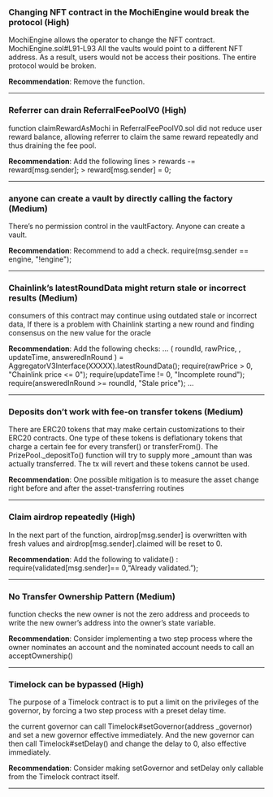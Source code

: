 ### Changing NFT contract in the MochiEngine would break the protocol (High)

MochiEngine allows the operator to change the NFT contract. MochiEngine.sol#L91-L93 All the vaults would point to a different NFT
address. As a result, users would not be access their positions. The entire protocol would be broken.

**Recommendation**: Remove the function.

---
### Referrer can drain ReferralFeePoolV0 (High)

function claimRewardAsMochi in ReferralFeePoolV0.sol did not reduce
user reward balance, allowing referrer to claim the same reward repeatedly and thus draining the fee pool.

**Recommendation**: Add the following lines > rewards -= reward[msg.sender]; > reward[msg.sender] = 0;

---
### anyone can create a vault by directly calling the factory (Medium)

There’s no permission control in the vaultFactory. Anyone can create a vault.

**Recommendation**: Recommend to add a check. require(msg.sender == engine, "!engine");

---
### Chainlink’s latestRoundData might return stale or incorrect results (Medium)

consumers of this contract may continue using outdated stale or incorrect data, If there is a problem with Chainlink starting a new
round and finding consensus on the new value for the oracle

**Recommendation**: Add the following checks:
...
( roundId, rawPrice, , updateTime, answeredInRound ) =
AggregatorV3Interface(XXXXX).latestRoundData();
require(rawPrice > 0, "Chainlink price <= 0");
require(updateTime != 0, "Incomplete round");
require(answeredInRound >= roundId, "Stale price");
...

---
### Deposits don’t work with fee-on transfer tokens (Medium)

There are ERC20 tokens that may make certain customizations to their
ERC20 contracts. One type of these tokens is deflationary tokens that charge a certain fee for every transfer() or transferFrom().
The PrizePool._depositTo() function will try to supply more _amount
than was actually transferred. The tx will revert and these tokens cannot be used.

**Recommendation**: One possible mitigation is to measure the asset change right before and after the asset-transferring routines

---
### Claim airdrop repeatedly (High)

In the next part of the function, airdrop[msg.sender] is overwritten with fresh values and airdrop[msg.sender].claimed will be reset to 0.

**Recommendation**: Add the following to validate() : require(validated[msg.sender]== 0,“Already validated.”);

---
### No Transfer Ownership Pattern (Medium)

function checks the new owner is not the zero address and proceeds to write the new owner’s address into the owner’s state variable.

**Recommendation**: Consider implementing a two step process where the owner nominates an account and the nominated account needs to call an acceptOwnership()

---
### Timelock can be bypassed (High)

The purpose of a Timelock contract is to put a limit on the privileges of the
governor, by forcing a two step process with a preset delay time.

the current governor can call Timelock#setGovernor(address _governor) and set a new governor effective immediately.
And the new governor can then call Timelock#setDelay() and change the delay to 0, also effective immediately.

**Recommendation**: Consider making setGovernor and setDelay only callable from the Timelock contract itself.

---
